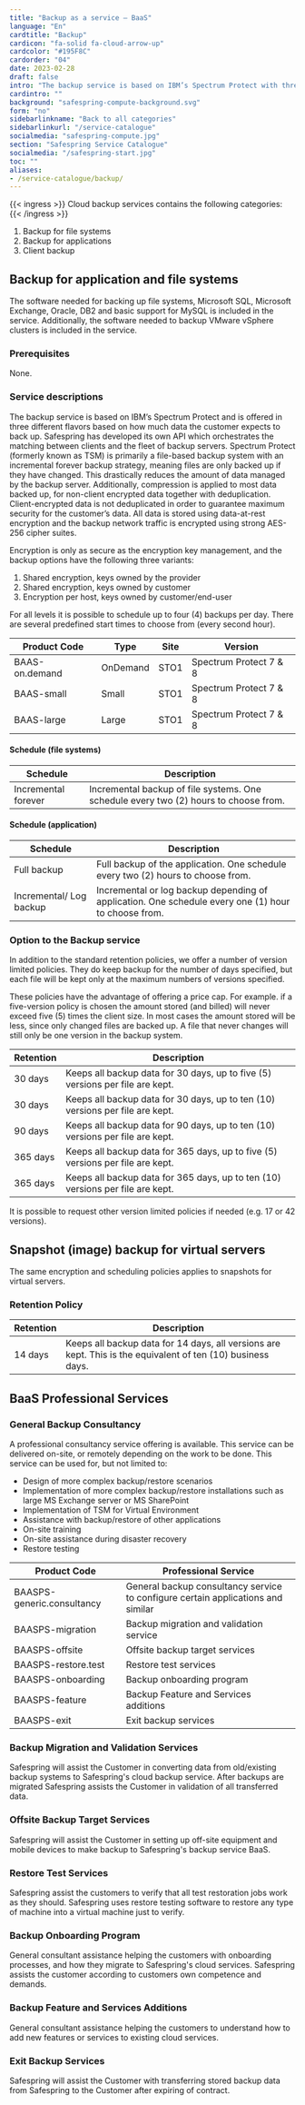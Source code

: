```yaml
---
title: "Backup as a service – BaaS"
language: "En"
cardtitle: "Backup"
cardicon: "fa-solid fa-cloud-arrow-up"
cardcolor: "#195F8C"
cardorder: "04"
date: 2023-02-28
draft: false
intro: "The backup service is based on IBM’s Spectrum Protect with three different flavors."
cardintro: ""
background: "safespring-compute-background.svg"
form: "no"
sidebarlinkname: "Back to all categories"
sidebarlinkurl: "/service-catalogue"
socialmedia: "safespring-compute.jpg"
section: "Safespring Service Catalogue"
socialmedia: "/safespring-start.jpg"
toc: ""
aliases:
- /service-catalogue/backup/
---
```



{{< ingress >}}
Cloud backup services contains the following categories:
{{< /ingress >}}

1. Backup for file systems
1. Backup for applications
1. Client backup

## Backup for application and file systems

The software needed for backing up file systems, Microsoft SQL, Microsoft Exchange, Oracle, DB2 and basic support for MySQL is included in the service. Additionally, the software needed to backup VMware vSphere clusters is included in the service.

### Prerequisites

None.

### Service descriptions

The backup service is based on IBM’s Spectrum Protect and is offered in three different flavors based on how much data the customer expects to back up. Safespring has developed its own API which orchestrates the matching between clients and the fleet of backup servers. Spectrum Protect (formerly known as TSM) is primarily a file-based backup system with an incremental forever backup strategy, meaning files are only backed up if they have changed. This drastically reduces the amount of data managed by the backup server. Additionally, compression is applied to most data backed up, for non-client encrypted data together with deduplication. Client-encrypted data is not deduplicated in order to guarantee maximum security for the customer’s data. All data is stored using data-at-rest encryption and the backup network traffic is encrypted using strong AES-256 cipher suites.

Encryption is only as secure as the encryption key management, and the backup options have the following three variants:

1. Shared encryption, keys owned by the provider
1. Shared encryption, keys owned by customer
1. Encryption per host, keys owned by customer/end-user

For all levels it is possible to schedule up to four (4) backups per day. There are several predefined start times to choose from (every second hour).

| Product Code   | Type     | Site | Version                |
|----------------|----------|------|------------------------|
| BAAS-on.demand | OnDemand | STO1 | Spectrum Protect 7 & 8 |
| BAAS-small     | Small    | STO1 | Spectrum Protect 7 & 8 |
| BAAS-large     | Large    | STO1 | Spectrum Protect 7 & 8 |

#### Schedule (file systems)

| Schedule            | Description                                                                          |
|---------------------|--------------------------------------------------------------------------------------|
| Incremental forever | Incremental backup of file systems. One schedule every two (2) hours to choose from. |

#### Schedule (application)

| Schedule                | Description                                                                                         |
|-------------------------|-----------------------------------------------------------------------------------------------------|
| Full backup             | Full backup of the application. One schedule every two (2) hours to choose from.                    |
| Incremental/ Log backup | Incremental or log backup depending of application. One schedule every one (1) hour to choose from. |

### Option to the Backup service

In addition to the standard retention policies, we offer a number of version limited policies. They do keep backup for the number of days specified, but each file will be kept only at the maximum numbers of versions specified.

These policies have the advantage of offering a price cap. For example. if a five-version policy is chosen the amount stored (and billed) will never exceed five (5) times the client size. In most cases the amount stored will be less, since only changed files are backed up. A file that never changes will still only be one version in the backup system.

| Retention | Description                                                                    |
|-----------|--------------------------------------------------------------------------------|
| 30 days   | Keeps all backup data for 30 days, up to five (5) versions per file are kept.  |
| 30 days   | Keeps all backup data for 30 days, up to ten (10) versions per file are kept.  |
| 90 days   | Keeps all backup data for 90 days, up to ten (10) versions per file are kept.  |
| 365 days  | Keeps all backup data for 365 days, up to five (5) versions per file are kept. |
| 365 days  | Keeps all backup data for 365 days, up to ten (10) versions per file are kept. |

It is possible to request other version limited policies if needed (e.g. 17 or 42 versions).


## Snapshot (image) backup for virtual servers
The same encryption and scheduling policies applies to snapshots for virtual servers. 

### Retention Policy
| Retention | Description                                                                                                 |
|-----------|-------------------------------------------------------------------------------------------------------------|
| 14 days   | Keeps all backup data for 14 days, all versions are kept. This is the equivalent of ten (10) business days. |

## BaaS Professional Services

### General Backup Consultancy
A professional consultancy service offering is available. This service can be delivered on-site, or remotely depending on the work to be done. This service can be used for, but not limited to:

- Design of more complex backup/restore scenarios
- Implementation of more complex backup/restore installations such as large MS Exchange server or MS SharePoint
- Implementation of TSM for Virtual Environment
- Assistance with backup/restore of other applications
- On-site training
- On-site assistance during disaster recovery
- Restore testing

| Product Code               | Professional Service                                                             |
|----------------------------|----------------------------------------------------------------------------------|
| BAASPS-generic.consultancy | General backup consultancy service to configure certain applications and similar |
| BAASPS-migration           | Backup migration and validation service                                          |
| BAASPS-offsite             | Offsite backup target services                                                   |
| BAASPS-restore.test        | Restore test services                                                            |
| BAASPS-onboarding          | Backup onboarding program                                                        |
| BAASPS-feature             | Backup Feature and Services additions                                            |
| BAASPS-exit                | Exit backup services                                                             |

### Backup Migration and Validation Services
Safespring will assist the Customer in converting data from old/existing backup systems to Safespring's cloud backup service. After backups are migrated Safespring assists the Customer in validation of all transferred data.

### Offsite Backup Target Services
Safespring will assist the Customer in setting up off-site equipment and mobile devices to make backup to Safespring's backup service BaaS.

### Restore Test Services
Safespring assist the customers to verify that all test restoration jobs work as they should. Safespring uses restore testing software to restore any type of machine into a virtual machine just to verify.

### Backup Onboarding Program
General consultant assistance helping the customers with onboarding processes, and how they migrate to Safespring's cloud services. Safespring assists the customer according to customers own competence and demands.

### Backup Feature and Services Additions
General consultant assistance helping the customers to understand how to add new features or services to existing cloud services.

### Exit Backup Services
Safespring will assist the Customer with transferring stored backup data from Safespring to the Customer after expiring of contract.




